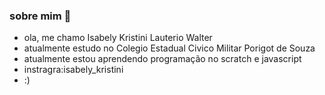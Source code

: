 ### sobre mim 👋
- ola, me chamo Isabely Kristini Lauterio Walter 
- atualmente estudo no Colegio Estadual Civico Militar Porigot de Souza 
- atualmente estou aprendendo programação no scratch e javascript
- instragra:isabely_kristini 
- :)
<!--
**belzinha2/belzinha2** is a ✨ _special_ ✨ repository because its `README.md` (this file) appears on your GitHub profile.

Here are some ideas to get you started:

- 🔭 I’m currently working on ...
- 🌱 I’m currently learning ...
- 👯 I’m looking to collaborate on ...
- 🤔 I’m looking for help with ...
- 💬 Ask me about ...
- 📫 How to reach me: ...
- 😄 Pronouns: ...
- ⚡ Fun fact: ...
-->
